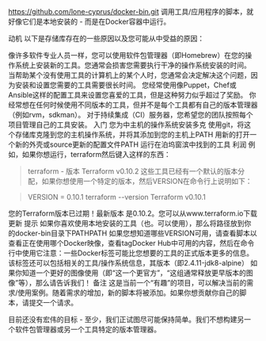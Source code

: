 https://github.com/lone-cyprus/docker-bin.git
调用工具/应用程序的脚本，就好像它们是本地安装的 - 而是在Docker容器中运行。

动机
以下是存储库存在的一些原因以及您可能从中受益的原因：

像许多软件专业人员一样，您可以使用软件包管理器（即Homebrew）在您的操作系统上安装新的工具。您通常会损害您需要执行干净的操作系统安装的时间。
当帮助某个没有使用工具的计算机上的某个人时，您通常会决定解决这个问题，因为安装和设置您需要的工具需要很长时间。
您经常使用像Puppet，Chef或Ansible这样的配置工具来设置您喜爱的工具，但是这种努力似乎超过了奖励。
你经常想在任何时候使用不同版本的工具，但并不是每个工具都有自己的版本管理器（例如rvm，sdkman）。
对于持续集成（CI）服务器，您希望您的团队按照每个项目管理自己的工具安装。
入门
您为中主机的操作系统安装多克
使用git，将这个存储库克隆到您的主机操作系统，并将其添加到您的主机上PATH
用新的打开一个新的外壳或source更新的配置文件PATH
运行在泊坞窗滨中找到的工具
利润
例如，如果你想运行，terraform然后键入这样的东西：

> terraform  - 版本
Terraform v0.10.2
这些工具已经有一个默认的版本分配，如果你想使用一个特定的版本，然后VERSION在命令行上说明如下：

> VERSION = 0.10.1 terraform --version
  > Terraform v0.10.1

您的Terraform版本已过期！最新版本
是0.10.2。您可以从www.terraform.io下载更新
提示
如果你喜欢使用本地安装的工具（也。可以使用），那么将路径放到你的docker-bin目录下PATHPATH
如果您想知道哪些VERSION可用，请查看脚本以查看正在使用哪个Docker映像，查看tagDocker Hub中可用的内容，然后在命令行中使用它注意：一些Docker标签可能比您想要的工具的正式版本更多的信息。该标签还可以包括相关的工具/操作系统信息，其版本（即2.4.11-jdk8-alpine）
如果你知道一个更好的图像使用（即“这一个更官方”，“这组通常释放更早版本的图像”等），那么请告诉我们！
备注
这是当前一个“有趣”的项目，可以解决当前的需求/使用案例。随着需求的增加，新的脚本将被添加。如果你想贡献你自己的脚本，请提交一个请求。

目前还没有宏伟的目标 - 至少，我们正试图尽可能保持简单。我们不想构建另一个软件包管理器或另一个工具特定的版本管理器。


